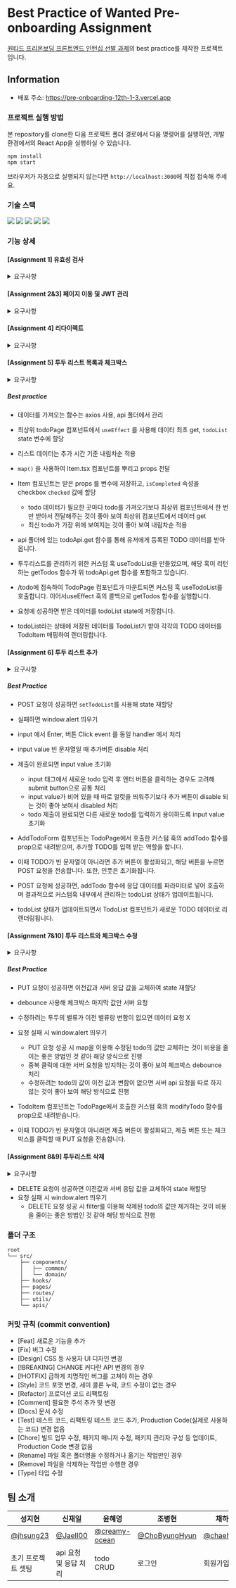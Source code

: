 # Best Practice of Wanted Pre-onboarding Assignment

[원티드 프리온보딩 프론트엔드 인턴십 선발 과제](https://github.com/walking-sunset/selection-task)의 best practice를 제작한 프로젝트입니다.

## Information

- 배포 주소: https://pre-onboarding-12th-1-3.vercel.app

### 프로젝트 실행 방법

본 repository를 clone한 다음 프로젝트 폴더 경로에서 다음 명령어를 실행하면, 개발 환경에서의 React App을 실행하실 수 있습니다.

```
npm install
npm start
```

브라우저가 자동으로 실행되지 않는다면 `http://localhost:3000`에 직접 접속해 주세요.

### 기술 스택

<div>
  <img src="https://img.shields.io/badge/react-61DAFB?style=flat&logo=react&logoColor=white">
  <img src="https://img.shields.io/badge/typescript-3178C6?style=flat&logo=typescript&logoColor=white">
  <img src="https://img.shields.io/badge/styled components-DB7093?style=flat&logo=styledcomponents&logoColor=white">
  <img src="https://img.shields.io/badge/axios-5A29E4?style=flat&logo=axios&logoColor=white">
  <img src="https://img.shields.io/badge/react router-CA4245?style=flat&logo=react router&logoColor=white">
</div>

### 기능 상세

#### [Assignment 1] 유효성 검사

<details>
  <summary>요구사항</summary>
  <div markdown="1">
    
    - 회원가입과 로그인 페이지에 이메일과 비밀번호의 유효성 검사기능을 구현해주세요
      - 이메일 조건: `@` 포함
      - 비밀번호 조건: 8자 이상
    - 입력된 이메일과 비밀번호가 유효성 검사를 통과하지 못한다면 button에 `disabled` 속성을 부여해주세요
    
  </div>
</details>

#### [Assignment 2&3] 페이지 이동 및 JWT 관리

<details>
  <summary>요구사항</summary>
  <div markdown="1">
    
    - 회원가입 페이지에서 버튼을 클릭 시 회원가입을 진행하고 회원가입이 정상적으로 완료되었을 시 `/signin` 경로로 이동해주세요
    - 로그인 페이지에서 버튼을 클릭 시, 로그인을 진행하고 로그인이 정상적으로 완료되었을 시 `/todo` 경로로 이동해주세요
    - 로그인 API는 로그인이 성공했을 시 Response Body에 JWT를 포함해서 응답합니다.
    - 응답받은 JWT는 로컬 스토리지에 저장해주세요
    
  </div>
</details>

#### [Assignment 4] 리다이렉트

<details>
  <summary>요구사항</summary>
  <div markdown="1">
    
    - 로그인 여부에 따른 리다이렉트 처리를 구현해주세요
    - 로컬 스토리지에 토큰이 있는 상태로 `/signin` 또는 `/signup` 페이지에 접속한다면 `/todo` 경로로 리다이렉트 시켜주세요
    - 로컬 스토리지에 토큰이 없는 상태로 `/todo`페이지에 접속한다면 `/signin` 경로로 리다이렉트 시켜주세요
    
  </div>
</details>

#### [Assignment 5] 투두 리스트 목록과 체크박스

<details>
  <summary>요구사항</summary>
  <div markdown="1">
    
    - `/todo`경로에 접속하면 투두 리스트의 목록을 볼 수 있도록 해주세요
    - 목록에서는 TODO의 내용과 완료 여부가 표시되어야 합니다.
    - TODO의 완료 여부는 `<input type="checkbox" />`를 통해 표현해주세요
    
  </div>
</details>

##### Best practice
- 데이터를 가져오는 함수는 axios 사용, api 폴더에서 관리
- 최상위 todoPage 컴포넌트에서 `useEffect` 를 사용해 데이터 최초 get, `todoList` state 변수에 할당
- 리스트 데이터는 추가 시간 기준 내림차순 적용
- `map()` 을 사용하여 Item.tsx 컴포넌트를 뿌리고 props 전달
- Item 컴포넌트는 받은 props 를 변수에 저장하고, `isCompleted` 속성을 checkbox `checked` 값에 할당
  - todo 데이터가 필요한 곳마다 todo를 가져오기보다 최상위 컴포넌트에서 한 번만 받아서 전달해주는 것이 좋아 보여 최상위 컴포넌트에서 데이터 get
  - 최신 todo가 가장 위에 보여지는 것이 좋아 보여 내림차순 적용


- api 폴더에 있는 todoApi.get 함수를 통해 유저에게 등록된 TODO 데이터를 받아옵니다.
- 투두리스트를 관리하기 위한 커스텀 훅 useTodoList을 만들었으며, 해당 훅이 리턴하는 getTodos 함수가 위 todoApi.get 함수를 포함하고 있습니다.
- /todo에 접속하여 TodoPage 컴포넌트가 마운트되면 커스텀 훅 useTodoList를 호출합니다. 이어서useEffect 훅의 콜백으로 getTodos 함수를 실행합니다.
- 요청에 성공하면 받은 데이터를 todoList state에 저장합니다.
- todoList라는 상태에 저장된 데이터를 TodoList가 받아 각각의 TODO 데이터를 TodoItem 매핑하여 렌더링합니다.

#### [Assignment 6] 투두 리스트 추가

<details>
  <summary>요구사항</summary>
  <div markdown="1">
    
    - 리스트 페이지에 새로운 TODO를 입력할 수 있는 input과 추가 button을 만들어주세요
    - 추가 button을 클릭하면 입력 input의 내용이 새로운 TODO로 추가되도록 해주세요
    - TODO를 추가 한 뒤 새로고침을 해도 추가한 TODO가 목록에 보여야 합니다
    
  </div>
</details>


##### Best Practice
- POST 요청이 성공하면 `setTodoList`를 사용해 state 재할당
- 실패하면 window.alert 띄우기
- input 에서 Enter, 버튼 Click event 를 동일 handler 에서 처리
- input value 빈 문자열일 때 추가버튼 disable 처리
- 제출이 완료되면 input value 초기화
  - input 태그에서 새로운 todo 입력 후 엔터 버튼을 클릭하는 경우도 고려해 submit button으로 공통 처리
  - input value가 비어 있을 때 따로 얼럿을 띄워주기보다 추가 버튼이 disable 되는 것이 좋아 보여서 disabled 처리
  - todo 제출이 완료되면 다른 새로운 todo를 입력하기 용이하도록 input value 초기화

- AddTodoForm 컴포넌트는 TodoPage에서 호출한 커스텀 훅의 addTodo 함수를 prop으로 내려받으며, 추가할 TODO를 입력 받는 역할을 합니다.
- 이때 TODO가 빈 문자열이 아니라면 추가 버튼이 활성화되고, 해당 버튼을 누르면 POST 요청을 전송합니다. 또한, 인풋은 초기화됩니다.
- POST 요청에 성공하면, addTodo 함수에 응답 데이터를 파라미터로 넣어 호출하며 결과적으로 커스텀훅 내부에서 관리하는 todoList 상태가 업데이트됩니다.
- todoList 상태가 업데이트되면서 TodoList 컴포넌트가 새로운 TODO 데이터로 리렌더링됩니다.

#### [Assignment 7&10] 투두 리스트와 체크박스 수정

<details>
  <summary>요구사항</summary>
  <div markdown="1">
    
    - TODO의 체크박스를 통해 완료 여부를 수정할 수 있도록 해주세요.
    - 투두 리스트의 수정 기능을 구현해주세요
    
  </div>
</details>

##### Best Practice
- PUT 요청이 성공하면 이전값과 서버 응답 값을 교체하여 state 재할당
- debounce 사용해 체크박스 마지막 값만 서버 요청
- 수정하려는 투두의 밸류가 이전 밸류랑 변함이 없으면 데이터 요청 X
- 요청 실패 시 window.alert 띄우기
  - PUT 요청 성공 시 map을 이용해 수정된 todo의 값만 교체하는 것이 비용을 줄이는 좋은 방법인 것 같아 해당 방식으로 진행
  - 중복 클릭에 대한 서버 요청을 방지하는 것이 좋아 보여 체크박스 debounce 처리 
  - 수정하려는 todo의 값이 이전 값과 변함이 없으면 서버 api 요청을 따로 하지 않는 것이 좋아 보여 해당 방식으로 진행


- TodoItem 컴포넌트는 TodoPage에서 호출한 커스텀 훅의 modifyTodo 함수를 prop으로 내려받습니다.
- 이때 TODO가 빈 문자열이 아니라면 제출 버튼이 활성화되고, 제출 버튼 또는 체크박스를 클릭할 때 PUT 요청을 전송합니다.

#### [Assignment 8&9] 투두리스트 삭제

<details>
  <summary>요구사항</summary>
  <div markdown="1">
    
    - TODO 우측에 수정버튼과 삭제 버튼을 만들어주세요
    - 투두 리스트의 삭제 기능을 구현해주세요
      - 투두 리스트의 TODO 우측의 삭제버튼을 누르면 해당 아이템이 삭제되도록 해주세요
    
  </div>
</details>


- DELETE 요청이 성공하면 이전값과 서버 응답 값을 교체하여 state 재할당
- 요청 실패 시 window.alert 띄우기
  - DELETE 요청 성공 시 filter를 이용해 삭제된 todo의 값만 제거하는 것이 비용을 줄이는 좋은 방법인 것 같아 해당 방식으로 진행

### 폴더 구조

```
root
└── src/
    ├── components/
    │   ├── common/
    │   └── domain/
    ├── hooks/
    ├── pages/
    ├── routes/
    ├── utils/
    └── apis/
```

### 커밋 규칙 (commit convention)

- [Feat] 새로운 기능을 추가
- [Fix] 버그 수정
- [Design] CSS 등 사용자 UI 디자인 변경
- [!BREAKING] CHANGE 커다란 API 변경의 경우
- [!HOTFIX] 급하게 치명적인 버그를 고쳐야 하는 경우
- [Style] 코드 포맷 변경, 세미 콜론 누락, 코드 수정이 없는 경우
- [Refactor] 프로덕션 코드 리팩토링
- [Comment] 필요한 주석 추가 및 변경
- [Docs] 문서 수정
- [Test] 테스트 코드, 리팩토링 테스트 코드 추가, Production Code(실제로 사용하는 코드) 변경 없음
- [Chore] 빌드 업무 수정, 패키지 매니저 수정, 패키지 관리자 구성 등 업데이트, Production Code 변경 없음
- [Rename] 파일 혹은 폴더명을 수정하거나 옮기는 작업만인 경우
- [Remove] 파일을 삭제하는 작업만 수행한 경우
- [Type] 타입 수정

## 팀 소개

| 성지현                                    | 신재일                                  | 윤혜영                                            | 조병현                                            | 채하은                                      | 홍성욱                                |
| ----------------------------------------- | --------------------------------------- | ------------------------------------------------- | ------------------------------------------------- | ------------------------------------------- | ------------------------------------- |
| [@jhsung23](https://github.com/jhsung23/) | [@JaeIl00](https://github.com/JaeIl00/) | [@creamy-ocean](https://github.com/creamy-ocean/) | [@ChoByungHyun](https://github.com/ChoByungHyun/) | [@chaehaeun](https://github.com/chaehaeun/) | [@ukssss](https://github.com/ukssss/) |
| 초기 프로젝트 셋팅                        | api 요청 및 응답 처리                   | todo CRUD                                         | 로그인                                            | 회원가입                                    | route 및 global layout                |
